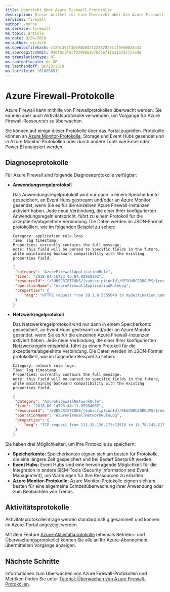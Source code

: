 ```yaml
---
title: Übersicht über Azure Firewall-Protokolle
description: Dieser Artikel ist eine Übersicht über die Azure Firewall-Diagnoseprotokolle.
services: firewall
author: vhorne
ms.service: firewall
ms.topic: article
ms.date: 9/24/2018
ms.author: victorh
ms.openlocfilehash: c129c394f3d694b832722287027c1f9e58028a33
ms.sourcegitcommit: d4dfbc34a1f03488e1b7bc5e711a11b72c717ada
ms.translationtype: HT
ms.contentlocale: de-DE
ms.lasthandoff: 06/13/2019
ms.locfileid: "61065851"
---
```

# <a name="azure-firewall-logs"></a>Azure Firewall-Protokolle

Azure Firewall kann mithilfe von Firewallprotokollen überwacht werden. Sie können aber auch Aktivitätsprotokolle verwenden, um Vorgänge für Azure Firewall-Ressourcen zu überwachen.

Sie können auf einige dieser Protokolle über das Portal zugreifen. Protokolle können an [Azure Monitor-Protokolle](../azure-monitor/insights/azure-networking-analytics.md), Storage und Event Hubs gesendet und in Azure Monitor-Protokollen oder durch andere Tools wie Excel oder Power BI analysiert werden.

## <a name="diagnostic-logs"></a>Diagnoseprotokolle

 Für Azure Firewall sind folgende Diagnoseprotokolle verfügbar:

* **Anwendungsregelprotokoll**

   Das Anwendungsregelprotokoll wird nur dann in einem Speicherkonto gespeichert, an Event Hubs gestreamt und/oder an Azure Monitor gesendet, wenn Sie es für die einzelnen Azure Firewall-Instanzen aktiviert haben. Jede neue Verbindung, die einer Ihrer konfigurierten Anwendungsregeln entspricht, führt zu einem Protokoll für die akzeptierte/abgelehnte Verbindung. Die Daten werden im JSON-Format protokolliert, wie im folgenden Beispiel zu sehen:

   ```
   Category: application rule logs.
   Time: log timestamp.
   Properties: currently contains the full message. 
   note: this field will be parsed to specific fields in the future, while maintaining backward compatibility with the existing properties field.
   ```

   ```json
   {
    "category": "AzureFirewallApplicationRule",
    "time": "2018-04-16T23:45:04.8295030Z",
    "resourceId": "/SUBSCRIPTIONS/{subscriptionId}/RESOURCEGROUPS/{resourceGroupName}/PROVIDERS/MICROSOFT.NETWORK/AZUREFIREWALLS/{resourceName}",
    "operationName": "AzureFirewallApplicationRuleLog",
    "properties": {
        "msg": "HTTPS request from 10.1.0.5:55640 to mydestination.com:443. Action: Allow. Rule Collection: collection1000. Rule: rule1002"
    }
   }
   ```

* **Netzwerkregelprotokoll**

   Das Netzwerkregelprotokoll wird nur dann in einem Speicherkonto gespeichert, an Event Hubs gestreamt und/oder an Azure Monitor gesendet, wenn Sie es für die einzelnen Azure Firewall-Instanzen aktiviert haben. Jede neue Verbindung, die einer Ihrer konfigurierten Netzwerkregeln entspricht, führt zu einem Protokoll für die akzeptierte/abgelehnte Verbindung. Die Daten werden im JSON-Format protokolliert, wie im folgenden Beispiel zu sehen:

   ```
   Category: network rule logs.
   Time: log timestamp.
   Properties: currently contains the full message. 
   note: this field will be parsed to specific fields in the future, while maintaining backward compatibility with the existing properties field.
   ```

   ```json
  {
    "category": "AzureFirewallNetworkRule",
    "time": "2018-06-14T23:44:11.0590400Z",
    "resourceId": "/SUBSCRIPTIONS/{subscriptionId}/RESOURCEGROUPS/{resourceGroupName}/PROVIDERS/MICROSOFT.NETWORK/AZUREFIREWALLS/{resourceName}",
    "operationName": "AzureFirewallNetworkRuleLog",
    "properties": {
        "msg": "TCP request from 111.35.136.173:12518 to 13.78.143.217:2323. Action: Deny"
    }
   }

   ```

Sie haben drei Möglichkeiten, um Ihre Protokolle zu speichern:

* **Speicherkonto:** Speicherkonten eignen sich am besten für Protokolle, die eine längere Zeit gespeichert und bei Bedarf überprüft werden.
* **Event Hubs:** Event Hubs sind eine hervorragende Möglichkeit für die Integration in andere SIEM-Tools (Security Information and Event Management), um Warnungen für Ihre Ressourcen zu erhalten.
* **Azure Monitor-Protokolle:** Azure Monitor-Protokolle eignen sich am besten für eine allgemeine Echtzeitüberwachung Ihrer Anwendung oder zum Beobachten von Trends.

## <a name="activity-logs"></a>Aktivitätsprotokolle

   Aktivitätsprotokolleinträge werden standardmäßig gesammelt und können im Azure-Portal angezeigt werden.

   Mit dem Feature [Azure-Aktivitätsprotokolle](../azure-resource-manager/resource-group-audit.md) (ehemals Betriebs- und Überwachungsprotokolle) können Sie alle an Ihr Azure-Abonnement übermittelten Vorgänge anzeigen.


## <a name="next-steps"></a>Nächste Schritte

Informationen zum Überwachen von Azure Firewall-Protokollen und Metriken finden Sie unter [Tutorial: Überwachen von Azure Firewall-Protokollen](tutorial-diagnostics.md).